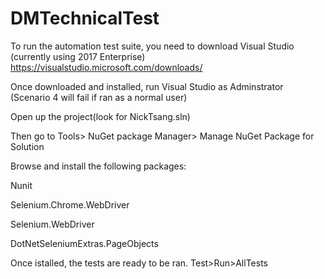 # DMTechnicalTest
To run the automation test suite, you need to download Visual Studio (currently using 2017 Enterprise) https://visualstudio.microsoft.com/downloads/

Once downloaded and installed, run Visual Studio as Adminstrator (Scenario 4 will fail if ran as a normal user) 

Open up the project(look for NickTsang.sln)

Then go to Tools> NuGet package Manager> Manage NuGet Package for Solution

Browse and install the following packages:

Nunit

Selenium.Chrome.WebDriver

Selenium.WebDriver

DotNetSeleniumExtras.PageObjects

Once istalled, the tests are ready to be ran. Test>Run>AllTests
